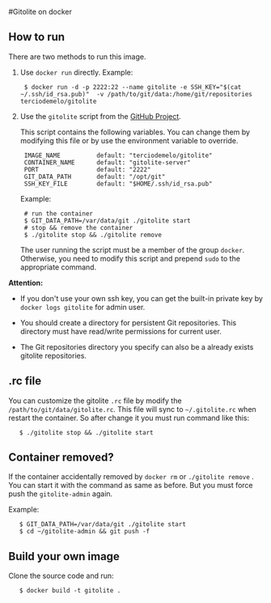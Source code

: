 #Gitolite on docker

## How to run
There are two methods to run this image.

1. Use `docker run` directly. Example:

        $ docker run -d -p 2222:22 --name gitolite -e SSH_KEY="$(cat  ~/.ssh/id_rsa.pub)"  -v /path/to/git/data:/home/git/repositories  terciodemelo/gitolite
		
2. Use the `gitolite` script from the [GitHub Project](//github.com/hlj/docker-gitolite/blob/master/gitolite).

	This script contains the following variables. You can change them by modifying this file or by use the environment variable to override.
	
        IMAGE_NAME			default: "terciodemelo/gitolite"
        CONTAINER_NAME  	default: "gitolite-server"
        PORT                default: "2222"
        GIT_DATA_PATH       default: "/opt/git"
        SSH_KEY_FILE        default: "$HOME/.ssh/id_rsa.pub"
     
    Example:
	
        # run the container
        $ GIT_DATA_PATH=/var/data/git ./gitolite start
        # stop && remove the container
        $ ./gitolite stop && ./gitolite remove
     
    The user running the script must be a member of the group `docker`. Otherwise, you need to modify this script and prepend `sudo` to the appropriate command.

**Attention:**

 - If you don't use your own ssh key, you can get the built-in private key by `docker logs gitolite` for admin user.

 - You should create a directory for persistent Git repositories. This directory must have read/write permissions for current user. 

 - The Git repositories directory you specify can also be a already exists gitolite repositories. 

## .rc file
You can customize the gitolite `.rc` file by modify the `/path/to/git/data/gitolite.rc`. This file will sync to `~/.gitolite.rc`  when restart the container. So after change it you must run command like this:

       $ ./gitolite stop && ./gitolite start

## Container removed?
If the container accidentally removed by `docker rm` or `./gitolite remove` . You can start it with the command as same as before. But you must force push the `gitolite-admin` again. 

Example:

       $ GIT_DATA_PATH=/var/data/git ./gitolite start
       $ cd ~/gitolite-admin && git push -f

## Build your own image
Clone the source code and run:

       $ docker build -t gitolite .
